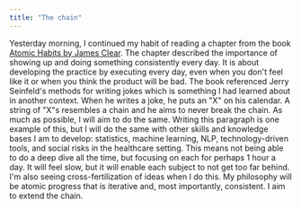 ```yaml
---
title: "The chain"
---
```


Yesterday morning, I continued my habit of reading a chapter from the book [Atomic Habits by James Clear](https://jamesclear.com/atomic-habits). The chapter described the importance of showing up and doing something consistently every day. It is about developing the practice by executing every day, even when you don't feel like it or when you think the product will be bad. The book referenced Jerry Seinfeld's methods for writing jokes which is something I had learned about in another context. When he writes a joke, he puts an "X" on his calendar. A string of "X"s resembles a chain and he aims to never break the chain. As much as possible, I will aim to do the same. Writing this paragraph is one example of this, but I will do the same with other skills and knowledge bases I am to develop: statistics, machine learning, NLP, technology-driven tools, and social risks in the healthcare setting. This means not being able to do a deep dive all the time, but focusing on each for perhaps 1 hour a day. It will feel slow, but it will enable each subject to not get too far behind. I'm also seeing cross-fertilization of ideas when I do this. My philosophy will be atomic progress that is iterative and, most importantly, consistent. I aim to extend the chain.

